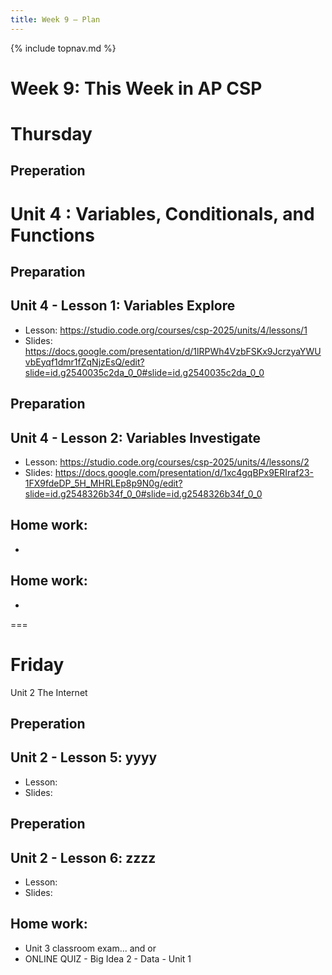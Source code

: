 ```yaml
---
title: Week 9 — Plan
---
```

{% include topnav.md %}

# Week 9: This Week in AP CSP

# Thursday 
## Preperation


# Unit 4 : Variables, Conditionals, and Functions

## Preparation

## Unit 4 - Lesson 1: Variables Explore
- Lesson: https://studio.code.org/courses/csp-2025/units/4/lessons/1
- Slides: https://docs.google.com/presentation/d/1lRPWh4VzbFSKx9JcrzyaYWUvbEyqf1dmr1fZqNjzEsQ/edit?slide=id.g2540035c2da_0_0#slide=id.g2540035c2da_0_0

## Preparation

## Unit 4 - Lesson 2: Variables Investigate
- Lesson: https://studio.code.org/courses/csp-2025/units/4/lessons/2
- Slides: https://docs.google.com/presentation/d/1xc4gqBPx9ERIraf23-1FX9fdeDP_5H_MHRLEp8p9N0g/edit?slide=id.g2548326b34f_0_0#slide=id.g2548326b34f_0_0

## Home work:
- 

## Home work:
- 
===

# Friday
Unit 2 The Internet

## Preperation

## Unit 2 - Lesson 5: yyyy
- Lesson: 
- Slides: 

## Preperation

## Unit 2 - Lesson 6: zzzz
- Lesson: 
- Slides: 

## Home work:
- Unit 3 classroom exam... and or 
- ONLINE QUIZ - Big Idea 2 - Data - Unit 1
